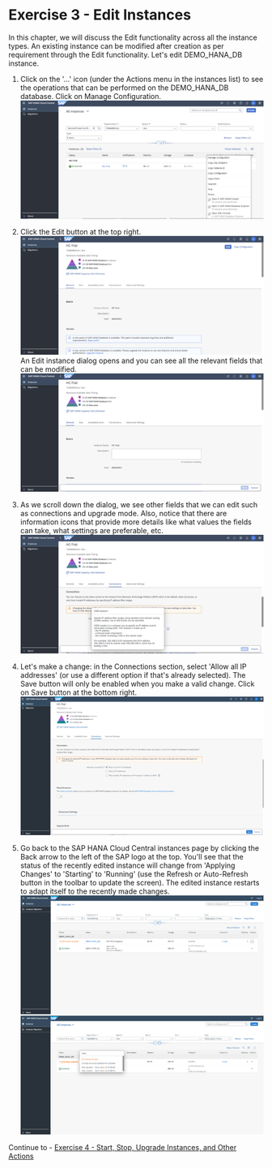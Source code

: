 # Exercise 3 - Edit Instances

In this chapter, we will discuss the Edit functionality across all the instance types. An existing instance can be modified after creation as per requirement through the Edit functionality. Let's edit DEMO_HANA_DB instance.

1. Click on the '...' icon (under the Actions menu in the instances list) to see the operations that can be performed on the DEMO_HANA_DB database. Click on Manage Configuration.
    <kbd>
    ![](./images_new/1.png)
    </kbd>
    
2. Click the Edit button at the top right.
    <kbd>
    ![](./images_new/new.png)
    </kbd>
An Edit instance dialog opens and you can see all the relevant fields that can be modified.
    <kbd>
    ![](./images_new/2.png)
    </kbd>
    
3. As we scroll down the dialog, we see other fields that we can edit such as connections and upgrade mode. Also, notice that there are information icons that provide more details like what values the fields can take, what settings are preferable, etc.
    <kbd>
    ![](./images_new/3.png)
    </kbd>
    
4. Let's make a change: in the Connections section, select 'Allow all IP addresses' (or use a different option if that's already selected). The Save button will only be enabled when you make a valid change. Click on Save button at the bottom right.
    <kbd>
    ![](./images_new/4.png)
    </kbd>

5. Go back to the SAP HANA Cloud Central instances page by clicking the Back arrow to the left of the SAP logo at the top. You'll see that the status of the recently edited instance will change from 'Applying Changes' to 'Starting' to 'Running' (use the Refresh or Auto-Refresh button in the toolbar to update the screen). The edited instance restarts to adapt itself to the recently made changes.
    <kbd>
    ![](./images_new/5.png)
    </kbd>
    <kbd>
    ![](./images_new/6.png)
    </kbd>

Continue to - [Exercise 4 - Start, Stop, Upgrade Instances, and Other Actions](../ex4/README.md)
